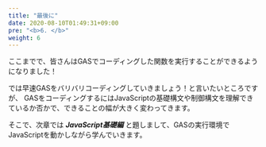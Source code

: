 ```yaml
---
title: "最後に"
date: 2020-08-10T01:49:31+09:00
pre: "<b>6. </b>"
weight: 6
---
```

ここまでで、皆さんはGASでコーディングした関数を実行することができるようになりました！

では早速GASをバリバリコーディングしていきましょう！と言いたいところですが、
GASをコーディングするにはJavaScriptの基礎構文や制御構文を理解できているか否かで、できることの幅が大きく変わってきます。

そこで、次章では ***JavaScript基礎編*** と題しまして、GASの実行環境でJavaScriptを動かしながら学んでいきます。
